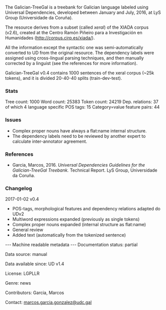 The Galician-TreeGal is a treebank for Galician language labeled using Universal Dependencies, developed between January and July, 2016, at LyS Group (Universidade da Coruña).

The resource derives from a subset (called *xeral*) of the XIADA corpus (v2.6), created at the Centro Ramón Piñeiro para a Investigación en Humanidades (http://corpus.cirp.es/xiada/).

All the information except the syntactic one was semi-automatically converted to UD from the original resource. The dependency labels were assigned using cross-lingual parsing techniques, and then manually corrected by a linguist (see the references for more information).

Galician-TreeGal v0.4 contains 1000 sentences of the xeral corpus (~25k tokens), and it is divided 20-40-40 splits (train-dev-test).

### Stats
Tree count:  1000
Word count:  25383
Token count: 24219
Dep. relations: 37 of which 4 language specific
POS tags: 15
Category=value feature pairs: 44

### Issues
* Complex proper nouns have always a flat:name internal structure.
* The dependency labels need to be reviewed by another expert to calculate inter-annotator agreement.

### References
* Garcia, Marcos, 2016. *Universal Dependencies Guidelines for the Galician-TreeGal Treebank.* Technical Report. LyS Group, Universidade da Coruña.

### Changelog

2017-01-02 v0.4

* POS-tags, morphological features and dependency relations adapted do UDv2
* Multiword expressions expanded (previously as single tokens)
* Complex proper nouns expanded (internal structure as flat:name)
* General review
* Added text (automatically from the tokenized sentence)

--- Machine readable metadata ---
Documentation status: partial

Data source: manual

Data available since: UD v1.4

License: LGPLLR

Genre: news

Contributors: Garcia, Marcos

Contact: marcos.garcia.gonzalez@udc.gal

